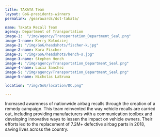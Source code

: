 ```yaml
---
title: TAKATA Team
layout: GoG-presidents-winners
permalink: /gearawards/dot-takata/

name: Takata Recall Team
agency: Department of Transportation
image-1:  "/img/agency/Transportation_Department_Seal.png"
image-1-name: Kerry Kolodziej
image-2: "/img/GoG/headshots/fischer-k.jpg"
image-2-name: Kara Fischer
image-3: "/img/GoG/headshots/hench-s.jpg"
image-3-name: Stephen Hench
image-4: "/img/agency/Transportation_Department_Seal.png"
image-4-name: Lucia Sanchez
image-5: "/img/agency/Transportation_Department_Seal.png"
image-5-name: Nicholas LaBruna

location: "/img/GoG/location/DC.png"

---
```



Increased awareness of nationwide airbag recalls through the creation of a remedy campaign. This team reinvented the way vehicle recalls are carried out, including providing manufacturers with a communication toolbox and developing innovative ways to lessen the impact on vehicle owners. Their efforts led to the replacement of 7.2M+ defective airbag parts in 2018, saving lives across the country.
